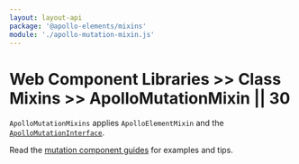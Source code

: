 ```yaml
---
layout: layout-api
package: '@apollo-elements/mixins'
module: './apollo-mutation-mixin.js'
---
```

# Web Component Libraries >> Class Mixins >> ApolloMutationMixin || 30

`ApolloMutationMixins` applies `ApolloElementMixin` and the [`ApolloMutationInterface`](/api/interfaces/mutation/).

Read the [mutation component guides](/guides/building-apps/mutations/) for examples and tips.
